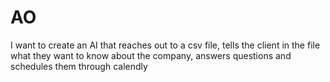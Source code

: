 # AO
I want to create an AI that reaches out to a csv file, tells the client in the file what they want to know about the company, answers questions and schedules them through calendly
